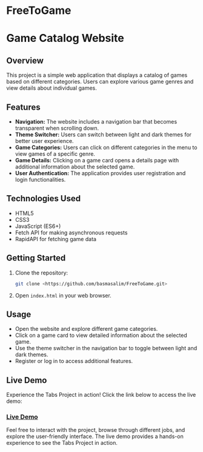 # FreeToGame
# Game Catalog Website

## Overview

This project is a simple web application that displays a catalog of games based on different categories. Users can explore various game genres and view details about individual games.

## Features

- **Navigation:** The website includes a navigation bar that becomes transparent when scrolling down.
- **Theme Switcher:** Users can switch between light and dark themes for better user experience.
- **Game Categories:** Users can click on different categories in the menu to view games of a specific genre.
- **Game Details:** Clicking on a game card opens a details page with additional information about the selected game.
- **User Authentication:** The application provides user registration and login functionalities.

## Technologies Used

- HTML5
- CSS3
- JavaScript (ES6+)
- Fetch API for making asynchronous requests
- RapidAPI for fetching game data

## Getting Started

1. Clone the repository:

   ```bash
   git clone <https://github.com/basmasalim/FreeToGame.git>
    ```
2. Open `index.html` in your web browser.

## Usage

- Open the website and explore different game categories.
- Click on a game card to view detailed information about the selected game.
- Use the theme switcher in the navigation bar to toggle between light and dark themes.
- Register or log in to access additional features.

## Live Demo

Experience the Tabs Project in action! Click the link below to access the live demo:

### [Live Demo]()

Feel free to interact with the project, browse through different jobs, and explore the user-friendly interface. The live demo provides a hands-on experience to see the Tabs Project in action.
